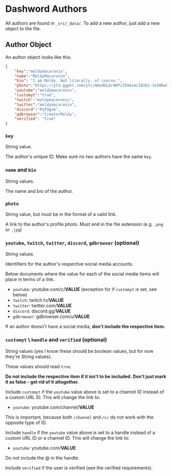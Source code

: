 # Dashword Authors

All authors are found in `_src/_data/`. To add a new author, just add a new object to the file.

## Author Object

An author object looks like this.

```json
{
    "key":"moldymacaronix",
    "name":"MoldyMacaroniX",
    "bio": "I am Moldy. Not literally, of course.",
    "photo":"https://yt3.ggpht.com/ytc/AKedOLQr8KPiI594vmcI02OJ-1eIHRwESVuzCRm1bsauNA=s900-c-k-c0x00ffffff-no-rj",
    "youtube":"moldymacaronix",
    "customyt":"true",
    "twitch":"moldymacaronix",
    "twitter":"moldymacaronix",
    "discord":"PqTUgx6",
    "gdbrowser":"CreatorMoldy",
    "verified": "true"
}
```

### `key`

String value.

The author's unique ID. Make sure no two authors have the same `key`.

### `name` and `bio`

String values.

The name and bio of the author.

### `photo`

String value, but must be in the format of a valid link.

A link to the author's profile photo. Must end in the file extension (e.g. `.png` or `.jpg`)

### `youtube`, `twitch`, `twitter`, `discord`, `gdbrowser` (optional)

String values.

Identifiers for the author's respective social media accounts.

Below documents where the value for each of the social media items will place in terms of a link.

- `youtube`: youtube.com/c/**VALUE** (exception for if `customyt` is set, see below)
- `twitch`: twitch.tv/**VALUE**
- `twitter`: twitter.com/**VALUE**
- `discord`: discord.gg/**VALUE**
- `gdbrowser`: gdbrowser.com/u/**VALUE**

If an author doesn't have a social media, **don't include the respective item.**

### `customyt` \ `handle` and  `verified` (optional)

String values (yes I know these should be boolean values, but for now they're String values).

These values should read `true`.

**Do not include the respective item if it isn't to be included. Don't just mark it as false - get rid of it altogether.**

Include `customyt` if the `youtube` value above is set to a channel ID instead of a custom URL ID. This will change the link to:

- `youtube`: youtube.com/channel/**VALUE**

This is important, because both `/channel` and `/c/` do not work with the opposite type of ID.

Include `handle` if the `youtube` value above is set to a handle instead of a custom URL ID or a channel ID. This will change the link to:

- `youtube`: youtube.com/**VALUE**

Do not include the @ in the handle.

Include `verified` if the user is verified (see the verified requirements).
